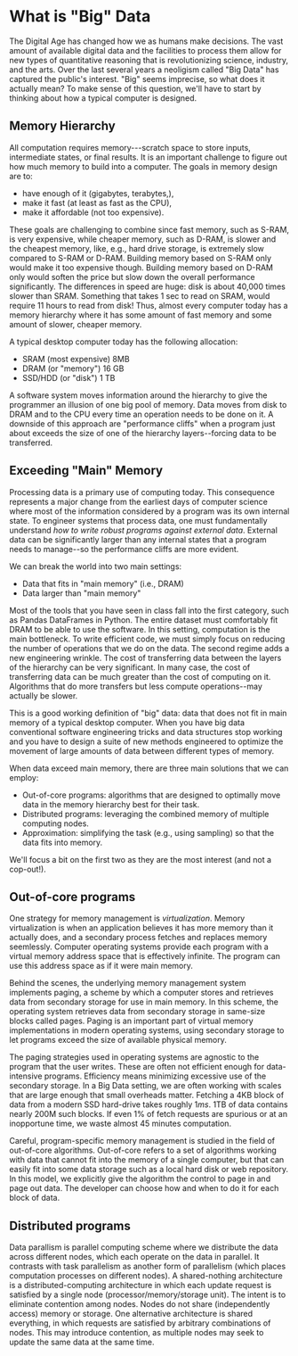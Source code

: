 # What is "Big" Data
The Digital Age has changed how we as humans make decisions. The vast amount of available digital data 
and the facilities to process them allow for new types of quantitative reasoning that is revolutionizing science, 
industry, and the arts. Over the last several years a neoligism called "Big Data" has captured the public's interest. "Big" 
seems imprecise, so what does it actually mean? To make sense of this question, we'll have to start by thinking about how a typical 
computer is designed.

## Memory Hierarchy
All computation requires memory---scratch space to store inputs, intermediate states, or final results. It is an important challenge to figure out how much memory to build into a computer. The goals in memory design are to:
- have enough of it (gigabytes, terabytes,),
- make it fast (at least as fast as the CPU),
- make it affordable (not too expensive).

These goals are challenging to combine since fast memory, such as S-RAM, is very expensive, while cheaper memory, such as D-RAM, is slower and the cheapest memory, like, e.g., hard drive storage, is extremely slow compared to S-RAM or D-RAM. Building memory based on S-RAM only would make it too expensive though. Building memory based on D-RAM only would soften the price but slow down the overall performance significantly.
The differences in speed are huge: disk is about 40,000 times slower than SRAM. Something that takes 1 sec to read on SRAM, would require 11 hours to read from disk!
Thus, almost every computer today has a memory hierarchy where it has some amount of fast memory and some amount of slower, cheaper memory. 

A typical desktop computer today has the following allocation:
- SRAM (most expensive) 8MB
- DRAM (or "memory") 16 GB
- SSD/HDD (or "disk") 1 TB

A software system moves information around the hierarchy to give the programmer an illusion of one big pool of memory. 
Data moves from disk to DRAM and to the CPU every time an operation needs to be done on it.
A downside of this approach are "performance cliffs" when a program just about exceeds the size of one of the hierarchy layers--forcing data to be transferred.

## Exceeding "Main" Memory
Processing data is a primary use of computing today. 
This consequence represents a major change from the earliest days of computer science where most of the information considered by a program was its own internal state.
To engineer systems that process data, one must fundamentally understand *how to write robust programs against external data*. 
External data can be significantly larger than any internal states that a program needs to manage--so the performance cliffs are more evident.

We can break the world into two main settings:
- Data that fits in "main memory" (i.e., DRAM)
- Data larger than "main memory" 

Most of the tools that you have seen in class fall into the first category, such as Pandas DataFrames in Python. The entire dataset must comfortably fit DRAM to be able to use the software. In this setting, computation is the main bottleneck. To write efficient code, we must simply focus on reducing the number of operations that we do on the data. 
The second regime adds a new engineering wrinkle. The cost of transferring data between the layers of the hierarchy can be very significant. In many case, the cost of transferring data can be much greater than the cost of computing on it. Algorithms that do more transfers but less compute operations--may actually be slower. 

This is a good working definition of "big" data: data that does not fit in main memory of a typical desktop computer.
When you have big data conventional software engineering tricks and data structures stop working and you have to design a suite of new methods engineered to optimize the movement of large amounts of data between different types of memory.

When data exceed main memory, there are three main solutions that we can employ:
- Out-of-core programs: algorithms that are designed to optimally move data in the memory hierarchy best for their task.
- Distributed programs: leveraging the combined memory of multiple computing nodes.
- Approximation: simplifying the task (e.g., using sampling) so that the data fits into memory.

We'll focus a bit on the first two as they are the most interest (and not a cop-out!).

## Out-of-core programs
One strategy for memory management is *virtualization*. Memory virtualization is when an application believes it has more memory than it actually does, and a secondary process fetches and replaces memory seemlessly.
Computer operating systems provide each program with a virtual memory address space that is effectively infinite. The program can use this address space as if it were main memory.

Behind the scenes, the underlying memory management system implements paging, a scheme by which a computer stores and retrieves data from secondary storage for use in main memory.
In this scheme, the operating system retrieves data from secondary storage in same-size blocks called pages. Paging is an important part of virtual memory implementations in modern operating systems, using secondary storage to let programs exceed the size of available physical memory.

The paging strategies used in operating systems are agnostic to the program that the user writes. These are often not efficient enough for data-intensive programs. Efficiency means minimizing excessive use of the secondary storage.
In a Big Data setting, we are often working with scales that are large enough that small overheads matter. Fetching a 4KB block of data from a modern SSD hard-drive takes roughly $1 ms$. 1TB of data contains nearly 200M such blocks. If even 1\% of fetch requests are spurious or at an inopportune time, we waste almost 45 minutes computation. 

Careful, program-specific memory management is studied in the field of out-of-core algorithms.
Out-of-core refers to a set of algorithms working with data that cannot fit into the memory of a single computer, but that can easily fit into some data storage such as a local hard disk or web repository.
In this model, we explicitly give the algorithm the control to page in and page out data. The developer can choose how and when to do it for each block of data.

## Distributed programs
Data parallism is parallel computing scheme where we distribute the data across different nodes, which each operate on the data in parallel. It contrasts with task parallelism as another form of parallelism (which places computation processes on different nodes). 
A shared-nothing architecture is a distributed-computing architecture in which each update request is satisfied by a single node (processor/memory/storage unit). The intent is to eliminate contention among nodes. Nodes do not share (independently access) memory or storage. One alternative architecture is shared everything, in which requests are satisfied by arbitrary combinations of nodes. This may introduce contention, as multiple nodes may seek to update the same data at the same time.


